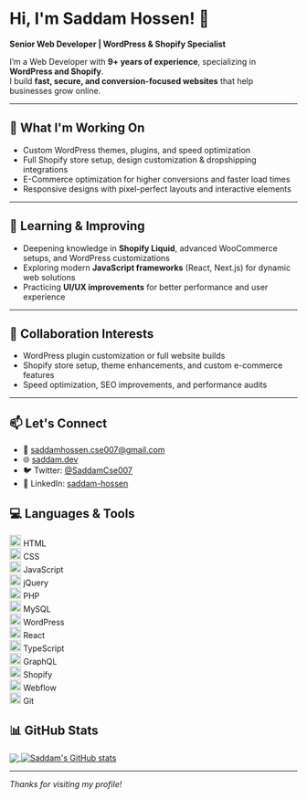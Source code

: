 # Hi, I'm Saddam Hossen! 👋
**Senior Web Developer | WordPress & Shopify Specialist**

I’m a Web Developer with **9+ years of experience**, specializing in **WordPress and Shopify**.  
I build **fast, secure, and conversion-focused websites** that help businesses grow online.

---

## 🔭 What I'm Working On
- Custom WordPress themes, plugins, and speed optimization  
- Full Shopify store setup, design customization & dropshipping integrations  
- E-Commerce optimization for higher conversions and faster load times  
- Responsive designs with pixel-perfect layouts and interactive elements  

---

## 🌱 Learning & Improving
- Deepening knowledge in **Shopify Liquid**, advanced WooCommerce setups, and WordPress customizations  
- Exploring modern **JavaScript frameworks** (React, Next.js) for dynamic web solutions  
- Practicing **UI/UX improvements** for better performance and user experience  

---

## 🤝 Collaboration Interests
- WordPress plugin customization or full website builds  
- Shopify store setup, theme enhancements, and custom e-commerce features  
- Speed optimization, SEO improvements, and performance audits  

---

## 📫 Let's Connect  
- 📧 saddamhossen.cse007@gmail.com  
- 🌐 [saddam.dev](https://saddam.dev)  
- 🐦 Twitter: [@SaddamCse007](https://twitter.com/SaddamCse007)  
- 💼 LinkedIn: [saddam-hossen](https://linkedin.com/in/saddam-hossen-a8562b131)

## 💻 Languages & Tools  
<code><img height="20" src="https://img.icons8.com/color/48/000000/html-5.png"></code> HTML  
<code><img height="20" src="https://img.icons8.com/color/48/000000/css3.png"></code> CSS  
<code><img height="20" src="https://img.icons8.com/color/48/000000/javascript.png"></code> JavaScript  
<code><img height="20" src="https://img.icons8.com/ios-filled/50/000000/jquery.png"></code> jQuery  
<code><img height="20" src="https://img.icons8.com/color/48/000000/php.png"></code> PHP  
<code><img height="20" src="https://img.icons8.com/color/48/000000/mysql.png"></code> MySQL  
<code><img height="20" src="https://img.icons8.com/color/48/000000/wordpress.png"></code> WordPress  
<code><img height="20" src="https://img.icons8.com/color/48/000000/react-native.png"></code> React  
<code><img height="20" src="https://img.icons8.com/color/48/000000/typescript.png"></code> TypeScript  
<code><img height="20" src="https://img.icons8.com/color/48/000000/graphql.png"></code> GraphQL  
<code><img height="20" src="https://img.icons8.com/color/48/000000/shopify.png"></code> Shopify  
<code><img height="20" src="https://img.icons8.com/color/48/000000/webflow.png"></code> Webflow  
<code><img height="20" src="https://img.icons8.com/color/48/000000/git.png"></code> Git

## 📊 GitHub Stats  
<a href="https://github.com/iamsaddamhossen">
  <img align="center" src="https://github-readme-stats.vercel.app/api/top-langs/?username=iamsaddamhossen&theme=light&hide_langs_below=1" />
</a>
<a href="https://github.com/iamsaddamhossen">
  <img align="center" src="https://github-readme-stats.vercel.app/api?username=iamsaddamhossen&show_icons=true&theme=light&line_height=27" alt="Saddam's GitHub stats"/>
</a>

---

_Thanks for visiting my profile!_
